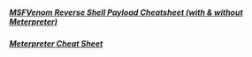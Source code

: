 ##### [MSFVenom Reverse Shell Payload Cheatsheet (with & without Meterpreter)](https://infinitelogins.com/2020/01/25/msfvenom-reverse-shell-payload-cheatsheet/)

##### [Meterpreter Cheat Sheet](https://insecurity.tech/linux/meterpreter/)
